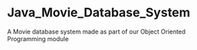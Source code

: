 # Java_Movie_Database_System
A Movie database system made as part of our Object Oriented Programming module
